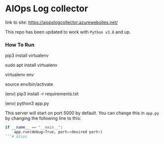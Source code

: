 # AIOps Log collector

link to site: https://aiopslogcollector.azurewebsites.net/

This repo has been updated to work with `Python v3.8` and up.

### How To Run
pip3 install virtualenv

sudo apt install virtualenv

virtualenv env

source env/bin/activate

(env)   pip3 install -r requirements.txt

(env)   python3 app.py

This server will start on port 5000 by default. You can change this in `app.py` by changing the following line to this:

```python
if __name__ == "__main__":
    app.run(debug=True, port=<desired port>)
```# AIops
